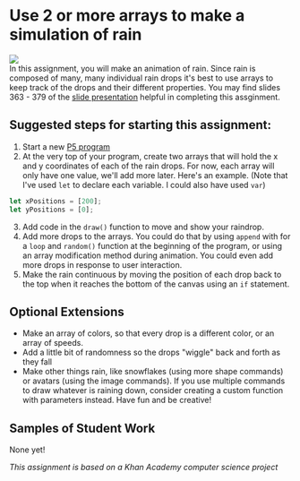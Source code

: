 Use 2 or more arrays to make a simulation of rain
====================
![](Rain.gif)   
In this assignment, you will make an animation of rain. Since rain is composed of many, many individual rain drops it's best to use arrays to keep track of the drops and their different properties. You may find slides 363 - 379 of the [slide presentation](https://docs.google.com/presentation/d/1fm_Di0qR4HpRWTf8tJtcW3u5by3OrilfXIPZ517K1js/edit?usp=sharing) helpful in completing this assginment.

Suggested steps for starting this assignment:
-----------------------------------------------
1. Start a new [P5 program](https://editor.p5js.org/)
2. At the very top of your program, create two arrays that will hold the x and y coordinates of each of the rain drops. For now, each array will only have one value, we'll add more later. Here's an example. (Note that I've used `let` to declare each variable. I could also have used `var`)
```javascript
let xPositions = [200];
let yPositions = [0];
```
3. Add code in the `draw()` function to move and show your raindrop.
4. Add more drops to the arrays. You could do that by using `append` with for a `loop` and `random()` function at the beginning of the program, or using an array modification method during animation. You could even add more drops in response to user interaction.
5. Make the rain continuous by moving the position of each drop back to the top when it reaches the bottom of the canvas using an `if` statement.

Optional Extensions
---------------------
* Make an array of colors, so that every drop is a different color, or an array of speeds.
* Add a little bit of randomness so the drops "wiggle" back and forth as they fall
* Make other things rain, like snowflakes (using more shape commands) or avatars (using the image commands). If you use multiple commands to draw whatever is raining down, consider creating a custom function with parameters instead. Have fun and be creative!

Samples of Student Work
-----------------------
None yet!    
   
      
*This assignment is based on a Khan Academy computer science project*         

